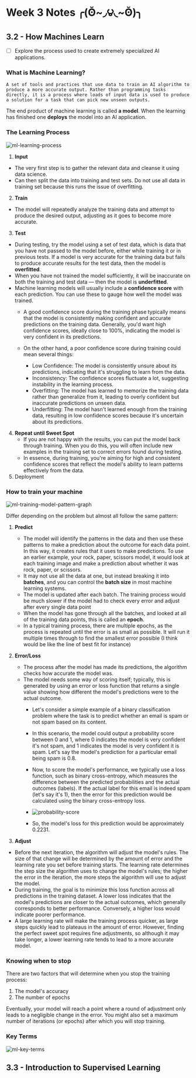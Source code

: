 # Week 3 Notes	╭(ʘ̆~◞౪◟~ʘ̆)╮

## 3.2 - How Machines Learn

- [ ] Explore the process used to create extremely specialized AI applications.

### What is Machine Learning?
    A set of tools and practices that use data to train an AI algorithm to produce a more accurate output. Rather than programming tasks directly, it is a process where loads of input data is used to produce a solution for a task that can pick new unseen outputs.

The end product of machine learning is called **a model**. When the learning has finished one **deploys** the model into an AI application.


### The Learning Process
![ml-learning-process](images/ml-learning-process.png)
1. **Input**
- The very first step is to gather the relevant data and cleanse it using data science. 
- Can then split the data into training and test sets. Do not use all data in training set because this runs the issue of overfitting.
2. **Train**
- The model will repeatedly analyze the training data and attempt to produce the desired output, adjusting as it goes to become more accurate.
3. **Test**
- During testing, try the model using a set of test data, which is data that you have not passed to the model before, either while training it or in previous tests. If a model is very accurate for the training data but fails to produce accurate results for the test data, then the model is **overfitted**. 
- When you have not trained the model sufficiently, it will be inaccurate on both the training and test data — then the model is **underfitted**.
- Machine learning models will usually include a **confidence score** with each prediction. You can use these to gauge how well the model was trained.
    - A good confidence score during the training phase typically means that the model is consistently making confident and accurate predictions on the training data. Generally, you'd want high confidence scores, ideally close to 100%, indicating the model is very confident in its predictions.

    - On the other hand, a poor confidence score during training could mean several things:
        - Low Confidence: The model is consistently unsure about its predictions, indicating that it's struggling to learn from the data.
        - Inconsistency: The confidence scores fluctuate a lot, suggesting instability in the learning process.
        - Overfitting: The model has learned to memorize the training data rather than generalize from it, leading to overly confident but inaccurate predictions on unseen data.
        - Underfitting: The model hasn't learned enough from the training data, resulting in low confidence scores because it's uncertain about its predictions.
4. **Repeat until Sweet Spot**
    - If you are not happy with the results, you can put the model back through training. When you do this, you will often include new examples in the training set to correct errors found during testing.
    - In essence, during training, you're aiming for high and consistent confidence scores that reflect the model's ability to learn patterns effectively from the data.
5. Deployment

### How to train your machine
![ml-training-model-pattern-graph](images/ml-traning-model-pattern-graph.png)

Differ depending on the problem but almost all follow the same pattern:
1. **Predict**
    - The model will identify the patterns in the data and then use these patterns to make a prediction about the outcome for each data point. In this way, it creates rules that it uses to make predictions. To use an earlier example, your rock, paper, scissors model, it would look at each training image and make a prediction about whether it was rock, paper, or scissors.
    - It may not use all the data at one, but instead breaking it into **batches**, and you can control the **batch size** in most machine learning systems. 
    - The model is updated after each batch. The training process would be much slower if the model had to check every error and adjust after every single data point
    - When the model has gone through all the batches, and looked at all of the training data points, this is called an **epoch**. 
    - In a typical training process, there are multiple epochs, as the process is repeated until the error is as small as possible. It will run it multiple times through to find the smallest error possible (I think would be like the line of best fit for instance)
2. **Error/Loss**
    - The process after the model has made its predictions, the algorithm checks how accurate the model was.
    - The model needs some way of scoring itself; typically, this is generated by using an error or loss function that returns a single value showing how different the model's predictions were to the actual outcome.
        - Let's consider a simple example of a binary classification problem where the task is to predict whether an email is spam or not spam based on its content.
        - In this scenario, the model could output a probability score between 0 and 1, where 0 indicates the model is very confident it's not spam, and 1 indicates the model is very confident it is spam. Let's say the model's prediction for a particular email being spam is 0.8.
        - Now, to score the model's performance, we typically use a loss function, such as binary cross-entropy, which measures the difference between the predicted probabilities and the actual outcomes (labels). If the actual label for this email is indeed spam (let's say it's 1), then the error for this prediction would be calculated using the binary cross-entropy loss. 
        
        - ![probability-score](images/probability-score.png)
        - So, the model's loss for this prediction would be approximately 0.2231. 

3. **Adjust**
- Before the next iteration, the algorithm will adjust the model's rules. The size of that change will be determined by the amount of error and the learning rate you set before training starts. The learning rate determines the step size the algorithm uses to change the model's rules; the higher the error in the iteration, the more steps the algorithm will use to adjust the model.
- During training, the goal is to minimize this loss function across all predictions in the training dataset. A lower loss indicates that the model's predictions are closer to the actual outcomes, which generally corresponds to better performance. Conversely, a higher loss would indicate poorer performance.
- A large learning rate will make the training process quicker, as large steps quickly lead to plateaus in the amount of error. However, finding the perfect sweet spot requires fine adjustments, so although it may take longer, a lower learning rate tends to lead to a more accurate model.

### Knowing when to stop
There are two factors that will determine when you stop the training process:
1. The model's accuracy
1. The number of epochs

Eventually, your model will reach a point where a round of adjustment only leads to a negligible change in the error. You might also set a maximum number of iterations (or epochs) after which you will stop training.

### Key Terms
![ml-key-terms](images/ml-key-terms.png)

## 3.3 - Introduction to Supervised Learning